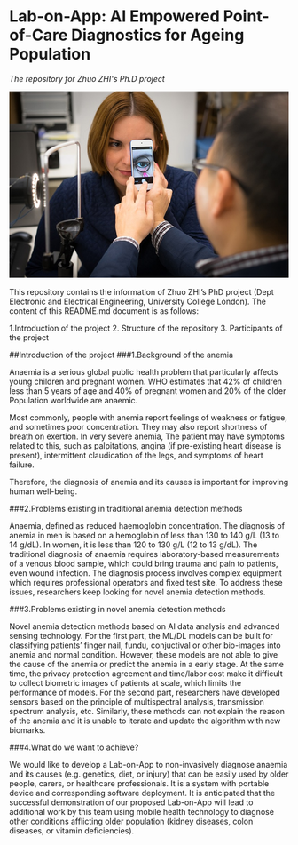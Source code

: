 # Lab-on-App: AI Empowered Point-of-Care Diagnostics for Ageing Population
_The repository for Zhuo ZHI's Ph.D project_

<img src="https://github.com/ZhuoZHI-UCL/Lab-on-App/blob/main/Introduction/image/Smartphone-app-to-assess-anemia-1.jpg"/>

This repository contains the information of Zhuo ZHI’s PhD project (Dept Electronic and
Electrical Engineering, University College London). The content of this README.md document
is as follows:

1.Introduction of the project
2. Structure of the repository
3. Participants of the project

##Introduction of the project
###1.Background of the anemia

Anaemia is a serious global public health problem that particularly affects young children and
pregnant women. WHO estimates that 42% of children less than 5 years of age and 40% of
pregnant women and 20% of the older Population worldwide are anaemic.

Most commonly, people with anemia report feelings of weakness or fatigue, and sometimes
poor concentration. They may also report shortness of breath on exertion. In very severe anemia,
The patient may have symptoms related to this, such as palpitations, angina (if pre-existing heart
disease is present), intermittent claudication of the legs, and symptoms of heart failure.

Therefore, the diagnosis of anemia and its causes is important for improving human well-being.

###2.Problems existing in traditional anemia detection methods

Anaemia, defined as reduced haemoglobin concentration. The diagnosis of anemia in men is based
on a hemoglobin of less than 130 to 140 g/L (13 to 14 g/dL). In women, it is less than 120 to 130
g/L (12 to 13 g/dL). The traditional diagnosis of anaemia requires laboratory-based measurements
of a venous blood sample, which could bring trauma and pain to patients, even wound infection.
The diagnosis process involves complex equipment which requires professional operators and fixed
test site. To address these issues, researchers keep looking for novel anemia detection methods.

###3.Problems existing in novel anemia detection methods

Novel anemia detection methods based on AI data analysis and advanced sensing technology. For
the first part, the ML/DL models can be built for classifying patients’ finger nail, fundu, conjuctival
or other bio-images into anemia and normal condition. However, these models are not able to
give the cause of the anemia or predict the anemia in a early stage. At the same time, the
privacy protection agreement and time/labor cost make it difficult to collect biometric images of
patients at scale, which limits the performance of models. For the second part, researchers have
developed sensors based on the principle of multispectral analysis, transmission spectrum analysis,
etc. Similarly, these methods can not explain the reason of the anemia and it is unable to iterate
and update the algorithm with new biomarks.

###4.What do we want to achieve?

We would like to develop a Lab-on-App to non-invasively diagnose anaemia and its causes (e.g.
genetics, diet, or injury) that can be easily used by older people, carers, or healthcare professionals.
It is a system with portable device and corresponding software deployment. It is anticipated that
the successful demonstration of our proposed Lab-on-App will lead to additional work by this team
using mobile health technology to diagnose other conditions afflicting older population (kidney
diseases, colon diseases, or vitamin deficiencies).

